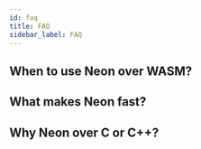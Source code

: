 ```yaml
---
id: faq
title: FAQ
sidebar_label: FAQ
---
```


## When to use Neon over WASM?

## What makes Neon fast?

## Why Neon over C or C++?
